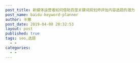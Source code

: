 ```yaml
---
post_title: 新媒体运营者如何借助百度关键词规划师评估内容选题的潜力
post_name: baidu-keyword-planner
author: 半撇
post_date: 2019-04-08 20:32:53
layout: post
published: true
tags: seo,选题
  - -
categories:
  - -
---
```

<!--stackedit_data:
eyJoaXN0b3J5IjpbLTIxMTU2MjUzNjIsLTM0NjMyNzk5M119
-->